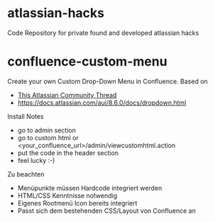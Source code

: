 # atlassian-hacks
Code Repository for private found and developed atlassian hacks

# confluence-custom-menu
Create your own Custom Drop-Down Menu in Confluence.
Based on 
* [This Atlassian Community Thread](https://community.atlassian.com/t5/Answers-Developer-Questions/How-to-add-a-drop-down-next-to-Browse-at-the-top-of-Confluence/qaq-p/502560)
* https://docs.atlassian.com/aui/8.6.0/docs/dropdown.html

Install Notes
* go to admin section
* go to custom html or <your_confluence_url>/admin/viewcustomhtml.action
* put the code in the header section
* feel lucky :-)

Zu beachten
* Menüpunkte müssen Hardcode integriert werden
* HTML/CSS Kenntnisse notwendig 
* Eigenes Rootmenü Icon bereits integriert 
* Passt sich dem bestehenden CSS/Layout von Confluence an
